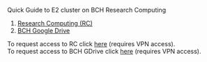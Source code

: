 Quick Guide to E2 cluster on BCH Research Computing 

1. [Research Computing (RC)](https://github.com/sergeicu/e2/blob/main/research-computing.md)
2. [BCH Google Drive](https://github.com/sergeicu/e2/blob/main/bch-google-drive.md)

To request access to RC click [here](http://websvc4.tch.harvard.edu:8090/display/RCK/HPC+E2+Cluster) (requires VPN access).   
To request access to BCH GDrive click [here](http://websvc4.tch.harvard.edu:8090/display/RCK/Google+Workspace) (requires VPN access).  
